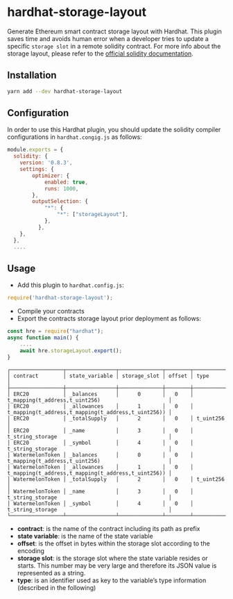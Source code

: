 # hardhat-storage-layout
Generate Ethereum smart contract storage layout with Hardhat. This plugin saves time and avoids human error when a developer tries to update a specific `storage slot` in a remote solidity contract. For more info about the storage layout, please refer to the [official solidity documentation](https://docs.soliditylang.org/en/v0.6.8/internals/layout_in_storage.html).


## Installation

```bash
yarn add --dev hardhat-storage-layout
```

## Configuration

In order to use this Hardhat plugin, you should update the solidity compiler configurations in `hardhat.congig.js` as follows:

```javascript
module.exports = {
  solidity: {
    version: '0.8.3',
    settings: {
        optimizer: {
            enabled: true,
            runs: 1000,
        },
        outputSelection: {
            "*": {
                "*": ["storageLayout"],
            },
          },
    },
  },
  ....
```

## Usage
- Add this plugin to `hardhat.config.js`:

```javascript
require('hardhat-storage-layout');
```
- Compile your contracts
- Export the contracts storage layout prior deployment as follows:

```javascript
const hre = require("hardhat");
async function main() {
    ....
    await hre.storageLayout.export();
}
```

```
┌─────────────────┬────────────────┬──────────────┬────────┬─────────────────────────────────────────────────────┐
│ contract        │ state_variable │ storage_slot │ offset │ type                                                │
├─────────────────┼────────────────┼──────────────┼────────┼─────────────────────────────────────────────────────┤
│ ERC20           │ _balances      │      0       │   0    │ t_mapping(t_address,t_uint256)                      │
│ ERC20           │ _allowances    │      1       │   0    │ t_mapping(t_address,t_mapping(t_address,t_uint256)) │
│ ERC20           │ _totalSupply   │      2       │   0    │ t_uint256                                           │
│ ERC20           │ _name          │      3       │   0    │ t_string_storage                                    │
│ ERC20           │ _symbol        │      4       │   0    │ t_string_storage                                    │
│ WatermelonToken │ _balances      │      0       │   0    │ t_mapping(t_address,t_uint256)                      │
│ WatermelonToken │ _allowances    │      1       │   0    │ t_mapping(t_address,t_mapping(t_address,t_uint256)) │
│ WatermelonToken │ _totalSupply   │      2       │   0    │ t_uint256                                           │
│ WatermelonToken │ _name          │      3       │   0    │ t_string_storage                                    │
│ WatermelonToken │ _symbol        │      4       │   0    │ t_string_storage                                    │
└─────────────────┴────────────────┴──────────────┴────────┴─────────────────────────────────────────────────────┘

```

- **contract**: is the name of the contract including its path as prefix
- **state variable**: is the name of the state variable
- **offset**: is the offset in bytes within the storage slot according to the encoding
- **storage slot**: is the storage slot where the state variable resides or starts. This number may be very large and therefore its JSON value is represented as a string.
- **type**: is an identifier used as key to the variable’s type information (described in the following)